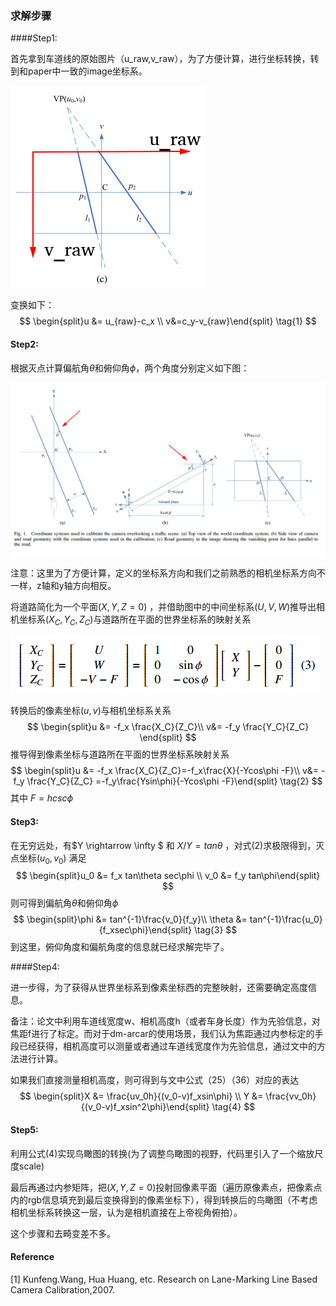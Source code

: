 
### 求解步骤

####Step1:

首先拿到车道线的原始图片（u_raw,v_raw），为了方便计算，进行坐标转换，转到和paper中一致的image坐标系。

![image frame](%E5%9F%BA%E4%BA%8E%E6%B6%88%E5%A4%B1%E7%82%B9%E7%9A%84%E7%9B%B8%E6%9C%BA%E4%BF%AF%E4%BB%B0%E8%A7%92%E5%81%8F%E8%88%AA%E8%A7%92%E8%AE%A1%E7%AE%97%E6%96%B9%E6%B3%95.assets/image%20frame.png)

变换如下：
$$
\begin{split}u &= u_{raw}-c_x \\
v&=c_y-v_{raw}\end{split} \tag{1}
$$

#### Step2:

根据灭点计算偏航角$\theta$和俯仰角$\phi$，两个角度分别定义如下图：

![image-20210521150459871-1622711328514](%E5%9F%BA%E4%BA%8E%E6%B6%88%E5%A4%B1%E7%82%B9%E7%9A%84%E7%9B%B8%E6%9C%BA%E4%BF%AF%E4%BB%B0%E8%A7%92%E5%81%8F%E8%88%AA%E8%A7%92%E8%AE%A1%E7%AE%97%E6%96%B9%E6%B3%95.assets/image-20210521150459871-1622711328514.png)

注意：这里为了方便计算，定义的坐标系方向和我们之前熟悉的相机坐标系方向不一样，z轴和y轴方向相反。

将道路简化为一个平面$(X,Y,Z=0)$ ，并借助图中的中间坐标系$(U,V,W)$推导出相机坐标系$(X_C,Y_C,Z_C)$与道路所在平面的世界坐标系的映射关系

![image-20210521155052375](%E5%9F%BA%E4%BA%8E%E6%B6%88%E5%A4%B1%E7%82%B9%E7%9A%84%E7%9B%B8%E6%9C%BA%E4%BF%AF%E4%BB%B0%E8%A7%92%E5%81%8F%E8%88%AA%E8%A7%92%E8%AE%A1%E7%AE%97%E6%96%B9%E6%B3%95.assets/image-20210521155052375.png)

转换后的像素坐标$(u,v)$与相机坐标系关系
$$
\begin{split}u &= -f_x \frac{X_C}{Z_C}\\
v&= -f_y \frac{Y_C}{Z_C} \end{split}
$$
推导得到像素坐标与道路所在平面的世界坐标系映射关系
$$
\begin{split}u &= -f_x \frac{X_C}{Z_C}=-f_x\frac{X}{-Ycos\phi -F}\\
v&= -f_y \frac{Y_C}{Z_C} =-f_y\frac{Ysin\phi}{-Ycos\phi -F}\end{split}  \tag{2}
$$
其中 $F=hcsc\phi$ 



#### Step3:

在无穷远处，有$Y \rightarrow \infty $ 和 $X/Y=tan\theta$ ，对式(2)求极限得到，灭点坐标$(u_0,v_0)$ 满足
$$
\begin{split}u_0 &= f_x tan\theta sec\phi \\
v_0 &= f_y tan\phi\end{split}
$$
则可得到偏航角$\theta$和俯仰角$\phi$ 
$$
\begin{split}\phi &= tan^{-1}\frac{v_0}{f_y}\\
\theta &= tan^{-1}\frac{u_0}{f_xsec\phi}\end{split} \tag{3}
$$
到这里，俯仰角度和偏航角度的信息就已经求解完毕了。



####Step4:

进一步得，为了获得从世界坐标系到像素坐标西的完整映射，还需要确定高度信息。

备注：论文中利用车道线宽度w、相机高度h（或者车身长度）作为先验信息，对焦距f进行了标定。而对于dm-arcar的使用场景，我们认为焦距通过内参标定的手段已经获得，相机高度可以测量或者通过车道线宽度作为先验信息，通过文中的方法进行计算。

如果我们直接测量相机高度，则可得到与文中公式（25）（36）对应的表达
$$
\begin{split}X &= \frac{uv_0h}{(v_0-v)f_xsin\phi} \\
Y &= \frac{vv_0h}{(v_0-v)f_xsin^2\phi}\end{split} \tag{4}
$$

#### Step5:

利用公式(4)实现鸟瞰图的转换(为了调整鸟瞰图的视野，代码里引入了一个缩放尺度scale)

最后再通过内参矩阵，把$({X,Y,Z=0})$投射回像素平面（遍历原像素点，把像素点内的rgb信息填充到最后变换得到的像素坐标下），得到转换后的鸟瞰图（不考虑相机坐标系转换这一层，认为是相机直接在上帝视角俯拍）。

这个步骤和去畸变差不多。

#### Reference

[1] Kunfeng.Wang, Hua Huang, etc. Research on Lane-Marking Line Based Camera Calibration,2007. 